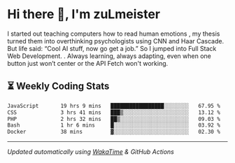 # Hi there 👋, I'm zuLmeister

I started out teaching computers how to read human emotions , my thesis turned them into overthinking psychologists using CNN and Haar Cascade.
But life said: “Cool AI stuff, now go get a job.” So I jumped into Full Stack Web Development. .
Always learning, always adapting, even when one button just won’t center or the API Fetch won't working.

## ⏳ Weekly Coding Stats
<!--START_SECTION:waka-->

```txt
JavaScript       19 hrs 9 mins   █████████████████░░░░░░░░   67.95 %
CSS              3 hrs 41 mins   ███▒░░░░░░░░░░░░░░░░░░░░░   13.12 %
PHP              2 hrs 32 mins   ██▒░░░░░░░░░░░░░░░░░░░░░░   09.03 %
Bash             1 hr 6 mins     █░░░░░░░░░░░░░░░░░░░░░░░░   03.92 %
Docker           38 mins         ▓░░░░░░░░░░░░░░░░░░░░░░░░   02.30 %
```

<!--END_SECTION:waka-->

---
*Updated automatically using [WakaTime](https://wakatime.com/) & GitHub Actions*
